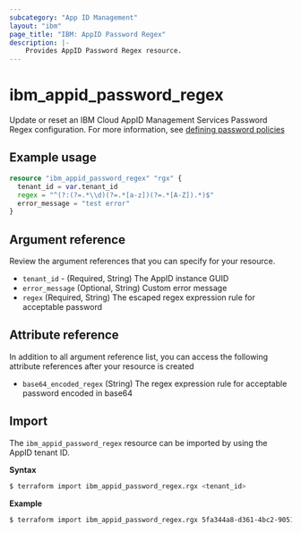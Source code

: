 ```yaml
---
subcategory: "App ID Management"
layout: "ibm"
page_title: "IBM: AppID Password Regex"
description: |-
    Provides AppID Password Regex resource.
---
```


# ibm_appid_password_regex

Update or reset an IBM Cloud AppID Management Services Password Regex configuration. For more information, see [defining password policies](https://cloud.ibm.com/docs/appid?topic=appid-cd-strength)

## Example usage

```terraform
resource "ibm_appid_password_regex" "rgx" {
  tenant_id = var.tenant_id
  regex = "^(?:(?=.*\\d)(?=.*[a-z])(?=.*[A-Z]).*)$"
  error_message = "test error"
}
```

## Argument reference
Review the argument references that you can specify for your resource.

- `tenant_id` - (Required, String) The AppID instance GUID
- `error_message` (Optional, String) Custom error message
- `regex` (Required, String) The escaped regex expression rule for acceptable password

## Attribute reference
In addition to all argument reference list, you can access the following attribute references after your resource is created

- `base64_encoded_regex` (String) The regex expression rule for acceptable password encoded in base64

## Import

The `ibm_appid_password_regex` resource can be imported by using the AppID tenant ID.

**Syntax**

```bash
$ terraform import ibm_appid_password_regex.rgx <tenant_id>
```
**Example**

```bash
$ terraform import ibm_appid_password_regex.rgx 5fa344a8-d361-4bc2-9051-58ca253f4b2b
```
